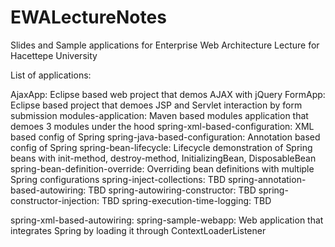 # EWALectureNotes
Slides and Sample applications for Enterprise Web Architecture Lecture for Hacettepe University

List of applications:

AjaxApp: Eclipse based web project that demos AJAX with jQuery
FormApp: Eclipse based project that demoes JSP and Servlet interaction by form submission
modules-application: Maven based modules application that demoes 3 modules under the hood
spring-xml-based-configuration: XML based config of Spring
spring-java-based-configuration: Annotation based config of Spring
spring-bean-lifecycle:  Lifecycle demonstration of Spring beans with init-method, destroy-method, InitializingBean, DisposableBean
spring-bean-definition-override: Overriding bean definitions with multiple Spring configurations
spring-inject-collections: TBD
spring-annotation-based-autowiring: TBD
spring-autowiring-constructor: TBD
spring-constructor-injection: TBD
spring-execution-time-logging: TBD


spring-xml-based-autowiring:
spring-sample-webapp: Web application that integrates Spring by loading it through ContextLoaderListener
